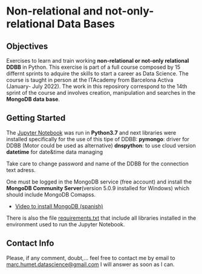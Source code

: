 # Non-relational and not-only-relational Data Bases

## Objectives

Exercises to learn and train working **non-relational or not-only relational DDBB** in Python. This exercise is part of a full course composed by 15 differnt sprints to adquire the skills to start a career as Data Science. The course is taught in person at the ITAcademy from Barcelona Activa (January- July 2022). The work in this reposirory correspond to the 14th sprint of the course and involves creation, manipulation and searches in the **MongoDB data base**.

## Getting Started

The [Jupyter Notebook](https://github.com/MarkusHumetus/Bases_de_dades_NoSQL/blob/main/S14_T01_Bases%20de%20dades%20no%20relacionals.ipynb) was run in **Python3.7** and next libraries were installed specifically for the use of this tipe of DDBB:
**pymongo**: driver for DDBB (Motor could be used as alternative)
**dnspython**: to use cloud version
**datetime** for date&time data managing

Take care to change password and name of the DDBB for the connection text adress.

One must be logged in the MongoDB service (free account) and install the **MongoDB Community Server**(version 5.0.9 installed for Windows) which should include MongoDB Comapss.

* [Video to install MongoDB (spanish)](https://www.youtube.com/watch?v=c8n6JsQuX2A)

There is also the file [requirements.txt](https://github.com/MarkusHumetus/Bases_de_dades_NoSQL/blob/main/requirements.txt) that include all libraries installed in the environment used to run the Jupyter Notebook.

## Contact Info

Please, if any comment, doubt,... feel free to contact me by email to marc.humet.datascience@gmail.com
I will answer as soon as I can.
